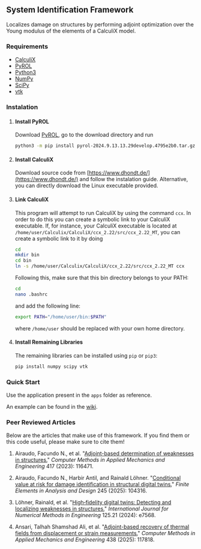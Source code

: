 ## System Identification Framework ##

Localizes damage on structures by performing adjoint optimization over the Young modulus of the elements of a CalculiX model.

### Requirements ###

- [CalculiX](https://www.dhondt.de/)
- [PyROL](https://rol.sandia.gov/)
- [Python3](https://www.python.org/downloads/)
- [NumPy](https://numpy.org/)
- [SciPy](https://scipy.org/)
- [vtk](https://docs.vtk.org/en/latest/api/python.html)

### Instalation ###

1. #### Install PyROL ####
   
   Download [PyROL](https://www.sandia.gov/app/uploads/sites/232/2024/12/pyrol-2024.9.13.13.29develop.4795e2b0.tar.gz), go to the download directory and run
   
   ```bash
   python3 -m pip install pyrol-2024.9.13.13.29develop.4795e2b0.tar.gz
   ```
   
3. #### Install CalculiX ####

   Download source code from [https://www.dhondt.de/](https://www.dhondt.de/) and follow the instalation guide. Alternative, you can directly download the Linux executable provided.
   
4. #### Link CalculiX ####

   This program will attempt to run CalculiX by using the command `ccx`. In order to do this you can create a symbolic link to your CalculiX executable.
   If, for instance, your CalculiX executable is located at `/home/user/Calculix/CalculiX/ccx_2.22/src/ccx_2.22_MT`, you can create a symbolic link to it by doing

   ```bash
   cd
   mkdir bin
   cd bin
   ln -s /home/user/Calculix/CalculiX/ccx_2.22/src/ccx_2.22_MT ccx
   ```
  
   Following this, make sure that this bin directory belongs to your PATH:

   ```bash
   cd
   nano .bashrc
   ```

   and add the following line:
   ```bash
   export PATH="/home/user/bin:$PATH"
   ```

   where `/home/user` should be replaced with your own home directory.

4. #### Install Remaining Libraries ####

   The remaining libraries can be installed using `pip` or `pip3`:

   ```bash
   pip install numpy scipy vtk
   ```

### Quick Start ###

Use the application present in the `apps` folder as reference.

An example can be found in the [wiki](https://github.com/airaudofacundo/system_identification/wiki/Example-1:-Truss).

### Peer Reviewed Articles ###

Below are the articles that make use of this framework. If you find them or this code useful, please make sure to cite them!

   1. Airaudo, Facundo N., et al. "[Adjoint-based determination of weaknesses in structures.](https://www.sciencedirect.com/science/article/abs/pii/S0045782523005959)" *Computer Methods in Applied Mechanics and Engineering* 417 (2023): 116471.

   2. Airaudo, Facundo N., Harbir Antil, and Rainald Löhner. "[Conditional value at risk for damage identification in structural digital twins.](https://www.sciencedirect.com/science/article/abs/pii/S0168874X25000058)" *Finite Elements in Analysis and Design* 245 (2025): 104316.

   3. Löhner, Rainald, et al. "[High‐fidelity digital twins: Detecting and localizing weaknesses in structures.](https://onlinelibrary.wiley.com/doi/full/10.1002/nme.7568)" *International Journal for Numerical Methods in Engineering* 125.21 (2024): e7568.

   4. Ansari, Talhah Shamshad Ali, et al. "[Adjoint-based recovery of thermal fields from displacement or strain measurements.](https://www.sciencedirect.com/science/article/pii/S0045782525000908)" *Computer Methods in Applied Mechanics and Engineering* 438 (2025): 117818.
